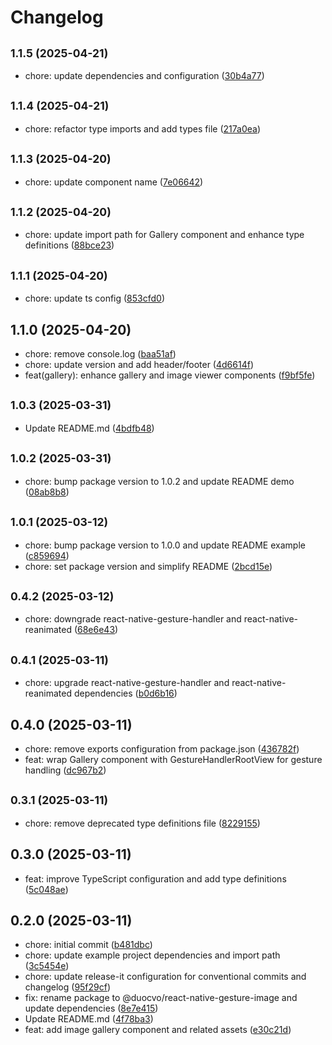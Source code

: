 # Changelog

## <small>1.1.5 (2025-04-21)</small>

* chore: update dependencies and configuration ([30b4a77](https://github.com/VoDucDuoc/react-native-gesture-image/commit/30b4a77))

## <small>1.1.4 (2025-04-21)</small>

* chore: refactor type imports and add types file ([217a0ea](https://github.com/VoDucDuoc/react-native-gesture-image/commit/217a0ea))

## <small>1.1.3 (2025-04-20)</small>

* chore: update component name ([7e06642](https://github.com/VoDucDuoc/react-native-gesture-image/commit/7e06642))

## <small>1.1.2 (2025-04-20)</small>

* chore: update import path for Gallery component and enhance type definitions ([88bce23](https://github.com/VoDucDuoc/react-native-gesture-image/commit/88bce23))

## <small>1.1.1 (2025-04-20)</small>

* chore: update ts config ([853cfd0](https://github.com/VoDucDuoc/react-native-gesture-image/commit/853cfd0))

## 1.1.0 (2025-04-20)

* chore: remove console.log ([baa51af](https://github.com/VoDucDuoc/react-native-gesture-image/commit/baa51af))
* chore: update version and add header/footer ([4d6614f](https://github.com/VoDucDuoc/react-native-gesture-image/commit/4d6614f))
* feat(gallery): enhance gallery and image viewer components ([f9bf5fe](https://github.com/VoDucDuoc/react-native-gesture-image/commit/f9bf5fe))

## <small>1.0.3 (2025-03-31)</small>

* Update README.md ([4bdfb48](https://github.com/VoDucDuoc/react-native-gesture-image/commit/4bdfb48))

## <small>1.0.2 (2025-03-31)</small>

* chore: bump package version to 1.0.2 and update README demo ([08ab8b8](https://github.com/VoDucDuoc/react-native-gesture-image/commit/08ab8b8))

## <small>1.0.1 (2025-03-12)</small>

* chore: bump package version to 1.0.0 and update README example ([c859694](https://github.com/VoDucDuoc/react-native-gesture-image/commit/c859694))
* chore: set package version and simplify README ([2bcd15e](https://github.com/VoDucDuoc/react-native-gesture-image/commit/2bcd15e))

## <small>0.4.2 (2025-03-12)</small>

* chore: downgrade react-native-gesture-handler and react-native-reanimated ([68e6e43](https://github.com/VoDucDuoc/react-native-gesture-image/commit/68e6e43))

## <small>0.4.1 (2025-03-11)</small>

* chore: upgrade react-native-gesture-handler and react-native-reanimated dependencies ([b0d6b16](https://github.com/VoDucDuoc/react-native-gesture-image/commit/b0d6b16))

## 0.4.0 (2025-03-11)

* chore: remove exports configuration from package.json ([436782f](https://github.com/VoDucDuoc/react-native-gesture-image/commit/436782f))
* feat: wrap Gallery component with GestureHandlerRootView for gesture handling ([dc967b2](https://github.com/VoDucDuoc/react-native-gesture-image/commit/dc967b2))

## <small>0.3.1 (2025-03-11)</small>

* chore: remove deprecated type definitions file ([8229155](https://github.com/VoDucDuoc/react-native-gesture-image/commit/8229155))

## 0.3.0 (2025-03-11)

* feat: improve TypeScript configuration and add type definitions ([5c048ae](https://github.com/VoDucDuoc/react-native-gesture-image/commit/5c048ae))

## 0.2.0 (2025-03-11)

* chore: initial commit ([b481dbc](https://github.com/VoDucDuoc/react-native-gesture-image/commit/b481dbc))
* chore: update example project dependencies and import path ([3c5454e](https://github.com/VoDucDuoc/react-native-gesture-image/commit/3c5454e))
* chore: update release-it configuration for conventional commits and changelog ([95f29cf](https://github.com/VoDucDuoc/react-native-gesture-image/commit/95f29cf))
* fix: rename package to @duocvo/react-native-gesture-image and update dependencies ([8e7e415](https://github.com/VoDucDuoc/react-native-gesture-image/commit/8e7e415))
* Update README.md ([4f78ba3](https://github.com/VoDucDuoc/react-native-gesture-image/commit/4f78ba3))
* feat: add image gallery component and related assets ([e30c21d](https://github.com/VoDucDuoc/react-native-gesture-image/commit/e30c21d))
